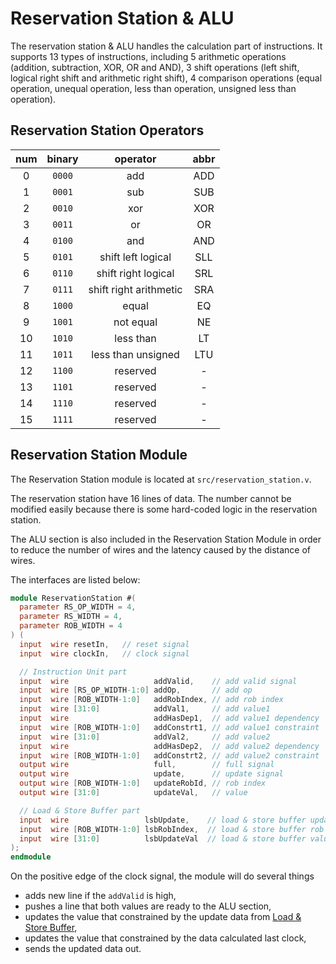 # Reservation Station & ALU

The reservation station & ALU handles the calculation part of instructions.
It supports 13 types of instructions, including 5 arithmetic operations
(addition, subtraction, XOR, OR and AND), 3 shift operations (left shift,
logical right shift and arithmetic right shift), 4 comparison operations
(equal operation, unequal operation, less than operation, unsigned less than
operation).

## Reservation Station Operators
| num | binary  |        operator        | abbr |
|:---:|:-------:|:----------------------:|:----:|
|  0  | `0000`  |          add           | ADD  |
|  1  | `0001`  |          sub           | SUB  |
|  2  | `0010`  |          xor           | XOR  |
|  3  | `0011`  |           or           |  OR  |
|  4  | `0100`  |          and           | AND  |
|  5  | `0101`  |   shift left logical   | SLL  |
|  6  | `0110`  |  shift right logical   | SRL  |
|  7  | `0111`  | shift right arithmetic | SRA  |
|  8  | `1000`  |         equal          |  EQ  |
|  9  | `1001`  |       not equal        |  NE  |
| 10  | `1010`  |       less than        |  LT  |
| 11  | `1011`  |   less than unsigned   | LTU  |
| 12  | `1100`  |        reserved        |  -   |
| 13  | `1101`  |        reserved        |  -   |
| 14  | `1110`  |        reserved        |  -   |
| 15  | `1111`  |        reserved        |  -   |

## Reservation Station Module

The Reservation Station module is located at `src/reservation_station.v`.

The reservation station have 16 lines of data. The number cannot be modified
easily because there is some hard-coded logic in the reservation station.

The ALU section is also included in the Reservation Station Module in order
to reduce the number of wires and the latency caused by the distance of wires.

The interfaces are listed below:
    
```verilog
module ReservationStation #(
  parameter RS_OP_WIDTH = 4,
  parameter RS_WIDTH = 4,
  parameter ROB_WIDTH = 4
) (
  input  wire resetIn,   // reset signal
  input  wire clockIn,   // clock signal

  // Instruction Unit part
  input  wire                   addValid,    // add valid signal
  input  wire [RS_OP_WIDTH-1:0] addOp,       // add op
  input  wire [ROB_WIDTH-1:0]   addRobIndex, // add rob index
  input  wire [31:0]            addVal1,     // add value1
  input  wire                   addHasDep1,  // add value1 dependency
  input  wire [ROB_WIDTH-1:0]   addConstrt1, // add value1 constraint
  input  wire [31:0]            addVal2,     // add value2
  input  wire                   addHasDep2,  // add value2 dependency
  input  wire [ROB_WIDTH-1:0]   addConstrt2, // add value2 constraint
  output wire                   full,        // full signal
  output wire                   update,      // update signal
  output wire [ROB_WIDTH-1:0]   updateRobId, // rob index
  output wire [31:0]            updateVal,   // value

  // Load & Store Buffer part
  input  wire                 lsbUpdate,    // load & store buffer update signal
  input  wire [ROB_WIDTH-1:0] lsbRobIndex,  // load & store buffer rob index
  input  wire [31:0]          lsbUpdateVal  // load & store buffer value
);
endmodule
```

On the positive edge of the clock signal, the module will do several things
- adds new line if the `addValid` is high,
- pushes a line that both values are ready to the ALU section,
- updates the value that constrained by the update data from
  [Load & Store Buffer](load_store_buffer.md),
- updates the value that constrained by the data calculated last clock,
- sends the updated data out.
